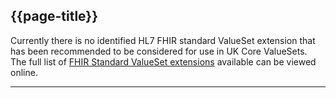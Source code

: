 ## {{page-title}}

Currently there is no identified HL7 FHIR standard ValueSet extension that has been recommended to be considered for use in UK Core ValueSets. 
The full list of <a href="https://hl7.org/fhir/r4/valueset-profiles.html" Target="_blank">FHIR Standard ValueSet extensions</a> available can be viewed online.

---

